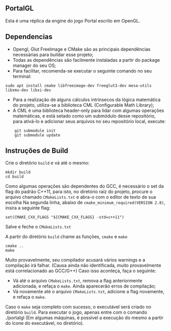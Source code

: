 ## PortalGL

Esta é uma réplica da engine do jogo Portal escrito em OpenGL.


## Dependencias

* Opengl, Glut FreeImage e CMake são as principais dependências necessárias para buildar esse projeto;
* Todas as dependências são facilmente instaladas a partir do package manager do seu OS;
* Para facilitar, recomenda-se executar o seguinte comando no seu terminal:
```
sudo apt install cmake libfreeimage-dev freeglut3-dev mesa-utils libxmu-dev libxi-dev
```

* Para a realização de alguns cálculos intrínsecos da lógica matemática do projeto, utiliza-se a biblioteca CML (Configurable Math Library);
* A CML é uma biblioteca header-only para lidar com algumas operações matemáticas, e está setado como um submódulo desse repositório, para ativá-lo e adicionar seus arquivos no seu repositório local, execute:
```
    git submodule init
    git submodule update
```

## Instruções de Build

Crie o diretório `build` e vá até o mesmo:

```
mkdir build
cd build
```

Como algumas operações são dependentes do GCC, é necessário o set da flag do padrão C++11, para isto, no diretório raíz do projeto, procure o arquivo chamado `CMakeLists.txt` e abra-o com o editor de texto de sua escolha
Na segunda linha, abaixo de `cmake_minimum_required(VERSION 2.8)`, insira a seguinte flag:
```
set(CMAKE_CXX_FLAGS "${CMAKE_CXX_FLAGS} -std=c++11")
```
Salve e feche o `CMakeLists.txt`

A partir do diretório `build` chame as funções, `cmake` e `make`

```
cmake ..
make
```

Muito provavelmente, seu compilador acusará vários warnings e a compilação irá falhar. (Causa ainda não identificada, muito provavelmente está correlacionado ao GCC/G++)
Caso isso aconteça, faça o seguinte:
* Vá até o arquivo `CMakeLists.txt`, remova a flag anteriormente adicionada, e refaça o `make`. Ainda aparecerão erros de compilação;
* Vá novamente até o arquivo `CMakeLists.txt`, adicione a flag novamente, e refaça o `make`.

Caso o `make` seja completo com sucesso, o executável será criado no diretório `build`.
Para executar o jogo, apenas entre com o comando ./portalgl (Em algumas máquinas, é possível a execução do mesmo a partir do ícone do executável, no diretório).